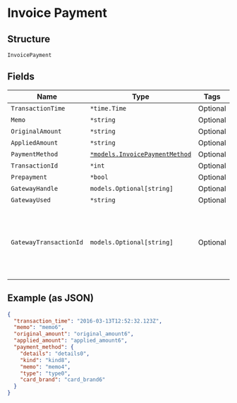 
# Invoice Payment

## Structure

`InvoicePayment`

## Fields

| Name | Type | Tags | Description |
|  --- | --- | --- | --- |
| `TransactionTime` | `*time.Time` | Optional | - |
| `Memo` | `*string` | Optional | - |
| `OriginalAmount` | `*string` | Optional | - |
| `AppliedAmount` | `*string` | Optional | - |
| `PaymentMethod` | [`*models.InvoicePaymentMethod`](../../doc/models/invoice-payment-method.md) | Optional | - |
| `TransactionId` | `*int` | Optional | - |
| `Prepayment` | `*bool` | Optional | - |
| `GatewayHandle` | `models.Optional[string]` | Optional | - |
| `GatewayUsed` | `*string` | Optional | - |
| `GatewayTransactionId` | `models.Optional[string]` | Optional | The transaction ID for the payment as returned from the payment gateway |

## Example (as JSON)

```json
{
  "transaction_time": "2016-03-13T12:52:32.123Z",
  "memo": "memo6",
  "original_amount": "original_amount6",
  "applied_amount": "applied_amount6",
  "payment_method": {
    "details": "details0",
    "kind": "kind8",
    "memo": "memo4",
    "type": "type0",
    "card_brand": "card_brand6"
  }
}
```

